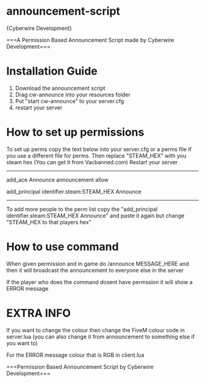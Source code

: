 # announcement-script
{Cyberwire Development}

 ===A Permission Based Announcement Script made by Cyberwire Development===

# Installation Guide
1. Download the announcement script
2. Drag cw-announce into your resources folder
3. Put "start cw-announce" to your server.cfg
4. restart your server

# How to set up permissions
To set up perms copy the text below into your server.cfg or a perms file if you use a different file for perms.
Then replace "STEAM_HEX" with you steam hex (You can get it from Vacbanned.com)
Restart your server

---------------------------------------------------

add_ace Announce announcement allow      

add_principal identifier.steam:STEAM_HEX Announce 

---------------------------------------------------


To add more people to the perm list copy the "add_principal identifier.steam:STEAM_HEX Announce" and paste it again but change "STEAM_HEX to that players hex"

# How to use command
When given permission and in game do /announce MESSAGE_HERE and then it will broadcast the announcement to everyone else in the server

If the player who does the command dosent have permssion it will show a ERROR message 

# EXTRA INFO
If you want to change the colour then change the FiveM colour code in server.lua (you can also change it from announcement to something else if you want to)

For the ERROR message colour that is RGB in client.lua

===Permission Based Announcement Script by Cyberwire Development===

